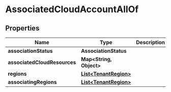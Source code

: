 

# AssociatedCloudAccountAllOf


## Properties

Name | Type | Description | Notes
------------ | ------------- | ------------- | -------------
**associationStatus** | **AssociationStatus** |  |  [optional]
**associatedCloudResources** | **Map&lt;String, Object&gt;** |  |  [optional]
**regions** | [**List&lt;TenantRegion&gt;**](TenantRegion.md) |  |  [optional]
**associatingRegions** | [**List&lt;TenantRegion&gt;**](TenantRegion.md) |  |  [optional]



